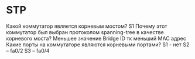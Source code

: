 # STP






Какой коммутатор является корневым мостом? 
S1
Почему этот коммутатор был выбран протоколом spanning-tree в качестве корневого моста?
Меньшее значение Bridge ID тк меньший МАС адрес
Какие порты на коммутаторе являются корневыми портами? 
S1 - нет
S2 – fa0/2
S3 – fa0/4
